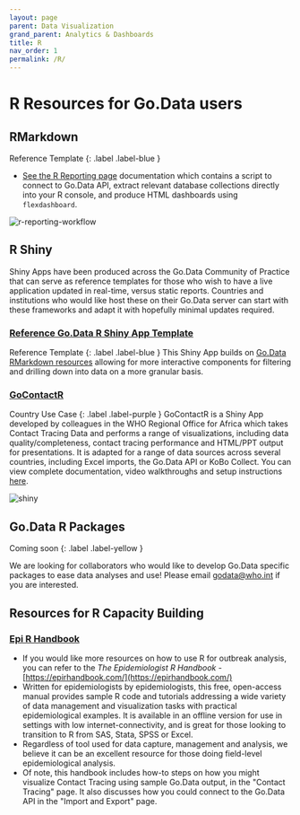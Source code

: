 ```yaml
---
layout: page
parent: Data Visualization
grand_parent: Analytics & Dashboards
title: R
nav_order: 1
permalink: /R/
---
```


# R Resources for Go.Data users

## RMarkdown 
Reference Template
{: .label .label-blue }

- [See the R Reporting page](https://github.com/WorldHealthOrganization/godata/blob/master/analytics/r-reporting) documentation which contains a script to connect to Go.Data API, extract relevant database collections directly into your R console, and produce HTML dashboards using `flexdashboard`.

![r-reporting-workflow](../assets/R_reporting_workflow.PNG)

## R Shiny 
Shiny Apps have been produced across the Go.Data Community of Practice that can serve as reference templates for those who wish to have a live application updated in real-time, versus static reports. Countries and institutions who would like host these on their Go.Data server can start with these frameworks and adapt it with hopefully minimal updates required.

### [Reference Go.Data R Shiny App Template](https://github.com/WorldHealthOrganization/godata/tree/master/analytics/r-reporting/r-shiny)
Reference Template
{: .label .label-blue }
This Shiny App builds on [Go.Data RMarkdown resources](https://github.com/WorldHealthOrganization/godata/blob/master/analytics/r-reporting) allowing for more interactive components for filtering and drilling down into data on a more granular basis. 

### [GoContactR](https://github.com/WorldHealthOrganization/GoContactR) 
Country Use Case
{: .label .label-purple }
GoContactR is a Shiny App developed by colleagues in the WHO Regional Office for Africa which takes Contact Tracing Data and performs a range of visualizations, including data quality/completeness, contact tracing performance and HTML/PPT output for presentations. It is adapted for a range of data sources across several countries, including Excel imports, the Go.Data API or KoBo Collect. You can view complete documentation, video walkthroughs and setup instructions [here](https://kendavidn.github.io/GoContactR/index.html).

![shiny](../assets/shiny_gocontactr_1.png)

## Go.Data R Packages
Coming soon
{: .label .label-yellow }

We are looking for collaborators who would like to develop Go.Data specific packages to ease data analyses and use! Please email godata@who.int if you are interested.

## Resources for R Capacity Building
### [Epi R Handbook](https://epirhandbook.com/)
- If you would like more resources on how to use R for outbreak analysis, you can refer to the *The Epidemiologist R Handbook* - [https://epirhandbook.com/](https://epirhandbook.com/)
- Written for epidemiologists by epidemiologists, this free, open-access manual provides sample R code and tutorials addressing a wide variety of data management and visualization tasks with practical epidemiological examples. It is available in an offline version for use in settings with low internet-connectivity, and is great for those looking to transition to R from SAS, Stata, SPSS or Excel.
- Regardless of tool used for data capture, management and analysis, we believe it can be an excellent resource for those doing field-level epidemiological analysis.
- Of note, this handbook includes how-to steps on how you might visualize Contact Tracing using sample Go.Data output, in the "Contact Tracing" page. It also discusses how you could connect to the Go.Data API in the "Import and Export" page.


